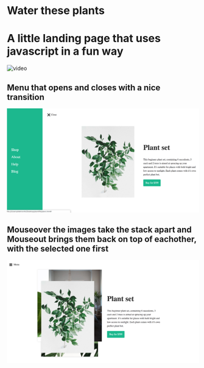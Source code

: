 # Water these plants


# A little landing page that uses javascript in a fun way

![video](./assets/video.jpg)

## Menu that opens and closes with a nice transition
![alt text](assets/image1.png)

## Mouseover the images take the stack apart and Mouseout brings them back on top of eachother, with the selected one first
![alt text](assets/image2.png)
